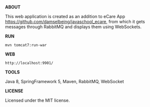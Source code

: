 **ABOUT**

This web application is created as an addition to eCare App https://github.com/damselbeing/javaschool_ecare, from which it gets messages through RabbitMQ and displays them using WebSockets.

**RUN**

`mvn tomcat7:run-war`

**WEB**

`http://localhost:9901/`

**TOOLS**

Java 8, SpringFramework 5, Maven, RabbitMQ, WebSocket 

**LICENSE**

Licensed under the MIT license.


